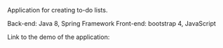 Application for creating to-do lists.

Back-end: Java 8, Spring Framework
Front-end: bootstrap 4, JavaScript

Link to the demo of the application: 
